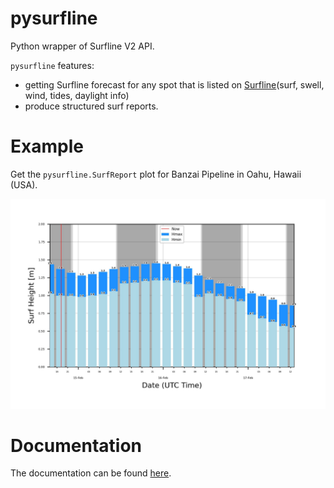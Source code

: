 # pysurfline

Python wrapper of Surfline V2 API.

`pysurfline` features:
- getting Surfline forecast for any spot that is listed on [Surfline](https://www.surfline.com)(surf, swell, wind, tides, daylight info)
- produce structured surf reports.

# Example

Get the `pysurfline.SurfReport` plot for Banzai Pipeline in Oahu, Hawaii (USA).

![SurfReport plot](/docsrc/source/images/surfreport_pipeline.jpeg)

# Documentation

The documentation can be found [here](https://giocaizzi.github.io/pysurfline/).
